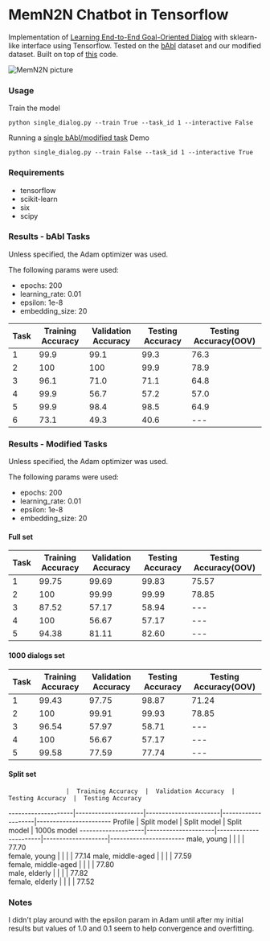 # MemN2N Chatbot in Tensorflow

Implementation of [Learning End-to-End Goal-Oriented Dialog](https://arxiv.org/abs/1605.07683) with sklearn-like interface using Tensorflow. Tested on the [bAbl](https://research.facebook.com/research/babi/) dataset and our modified dataset. Built on top of [this](https://github.com/vyraun/chatbot-MemN2N-tensorflow) code.

![MemN2N picture](https://www.dropbox.com/s/3rdwfxt80v45uqm/Screenshot%202015-11-19%2000.57.27.png?dl=1)

### Usage

Train the model

```
python single_dialog.py --train True --task_id 1 --interactive False
```

Running a [single bAbI/modified task](./single_dialog.py) Demo

```
python single_dialog.py --train False --task_id 1 --interactive True
```

### Requirements

* tensorflow
* scikit-learn
* six
* scipy

### Results - bAbI Tasks

Unless specified, the Adam optimizer was used.

The following params were used:
* epochs: 200
* learning_rate: 0.01
* epsilon: 1e-8
* embedding_size: 20

Task  |  Training Accuracy  |  Validation Accuracy  |  Testing Accuracy	 |  Testing Accuracy(OOV)
------|---------------------|-----------------------|--------------------|-----------------------
1     |  99.9	            |  99.1		            |  99.3				 |	76.3
2     |  100                |  100		            |  99.9				 |	78.9
3     |  96.1               |  71.0		            |  71.1				 |	64.8
4     |  99.9               |  56.7		            |  57.2				 |	57.0
5     |  99.9               |  98.4		            |  98.5				 |	64.9
6     |  73.1               |  49.3		            |  40.6				 |	---

### Results - Modified Tasks

Unless specified, the Adam optimizer was used.

The following params were used:
* epochs: 200
* learning_rate: 0.01
* epsilon: 1e-8
* embedding_size: 20

#### Full set

Task  |  Training Accuracy  |  Validation Accuracy  |  Testing Accuracy	 |  Testing Accuracy(OOV)
------|---------------------|-----------------------|--------------------|-----------------------
1	  |  99.75				|  99.69				|  99.83  			 |  75.57
2	  |  100				|  99.99				|  99.99			 |  78.85
3     |  87.52				|  57.17				|  58.94			 |  ---
4	  |  100				|  56.67				|  57.17			 |  ---
5	  |  94.38				|  81.11				|  82.60			 |  ---

#### 1000 dialogs set

Task  |  Training Accuracy  |  Validation Accuracy  |  Testing Accuracy	 |  Testing Accuracy(OOV)
------|---------------------|-----------------------|--------------------|-----------------------
1	  |  99.43				|  97.75				|  98.87  			 |  71.24
2	  |  100				|  99.91				|  99.93			 |  78.85
3     |  96.54				|  57.97				|  58.71			 |  ---
4	  |  100				|  56.67				|  57.17			 |  ---
5	  |  99.58				|  77.59				|  77.74			 |  ---

#### Split set

		 			|  Training Accuracy  |  Validation Accuracy  |  Testing Accuracy  |  Testing Accuracy
--------------------|---------------------|-----------------------|--------------------|-----------------------
Profile				|	  Split model	  |	 	Split model	 	  |	 	Split model	   |	1000s model
--------------------|---------------------|-----------------------|--------------------|-----------------------
male, young			|					  |						  |				  	   |		77.70	
female, young		|					  |						  |			  		   |		77.14
male, middle-aged	|					  |						  |			  		   |		77.59		
female, middle-aged	|					  |						  |				  	   |		77.80	
male, elderly		|					  |						  |				  	   |		77.82	
female, elderly		|					  |						  |				  	   |		77.52	

### Notes

I didn't play around with the epsilon param in Adam until after my initial results but values of 1.0 and 0.1 seem to help convergence and overfitting.
